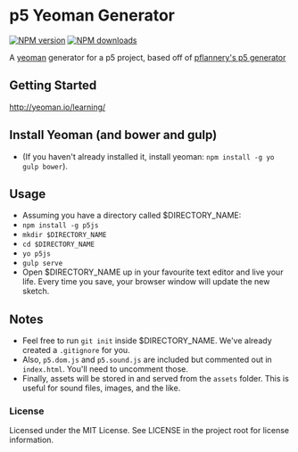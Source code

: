 # p5 Yeoman Generator

[![NPM version](https://img.shields.io/npm/v/generator-p5.svg)](https://www.npmjs.org/package/generator-p5)
[![NPM downloads](https://img.shields.io/npm/dm/generator-p5.svg)](https://npmjs.org/package/generator-p5 "View this project on NPM")

A [yeoman](http://yeoman.io) generator for a p5 project, based off of [pflannery's p5 generator](https://github.com/pflannery/p5-yeoman-generator/blob/master/README.md)

## Getting Started

http://yeoman.io/learning/

## Install Yeoman (and bower and gulp)

- (If you haven't already installed it, install yeoman: `npm install -g yo gulp bower`).

## Usage

- Assuming you have a directory called $DIRECTORY_NAME:
- `npm install -g p5js`
- `mkdir $DIRECTORY_NAME`
- `cd $DIRECTORY_NAME`
- `yo p5js`
- `gulp serve`
- Open $DIRECTORY_NAME up in your favourite text editor and live your life. Every time you save, your browser window will update the new sketch.

## Notes

- Feel free to run `git init` inside $DIRECTORY_NAME. We've already created a `.gitignore` for you.
- Also, `p5.dom.js` and `p5.sound.js` are included but commented out in `index.html`. You'll need to uncomment those.
- Finally, assets will be stored in and served from the `assets` folder. This is useful for sound files, images, and the like.

### License

Licensed under the MIT License. See LICENSE in the project root for license information.
